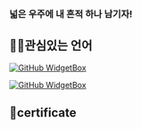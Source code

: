 ### 넓은 우주에 내 흔적 하나 남기자!

<h2 align="left">👨‍💻관심있는 언어</h2>

[![GitHub WidgetBox](https://github-widgetbox.vercel.app/api/skills?languages=js,java,python,html,mysql,git,GraphQL&includeNames=true&theme=darkmode)](https://github.com/Secret681/github-widgetbox)

[![GitHub WidgetBox](https://github-widgetbox.vercel.app/api/skills?software=linux,windows,vscode&includeNames=true&theme=darkmode)](https://github.com/Secret681/github-widgetbox)

<h2 align="left">📝certificate</h2>

